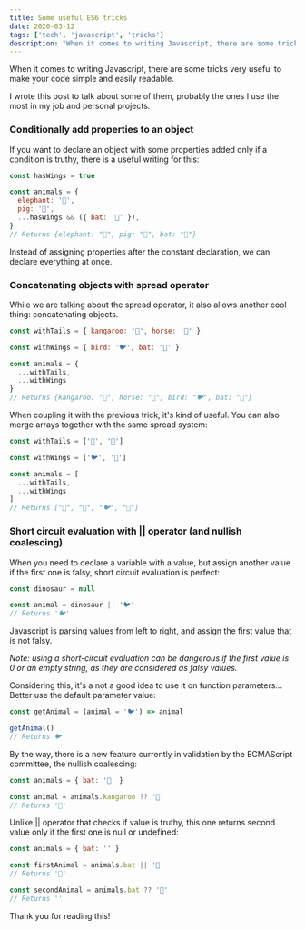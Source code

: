 ```yaml
---
title: Some useful ES6 tricks
date: 2020-03-12
tags: ['tech', 'javascript', 'tricks']
description: "When it comes to writing Javascript, there are some tricks very useful to make your code easily readable. I wrote this post to talk about some of them, probably the ones I use the most..."
---
```


When it comes to writing Javascript, there are some tricks very useful to make your code simple and easily readable.  

I wrote this post to talk about some of them, probably the ones I use the most in my job and personal projects.

### Conditionally add properties to an object

If you want to declare an object with some properties added only if a condition is truthy, there is a useful writing for this:

```js
const hasWings = true

const animals = {
  elephant: '🐘',
  pig: '🐷',
  ...hasWings && ({ bat: '🦇' }),
}
// Returns {elephant: "🐘", pig: "🐷", bat: "🦇"}
```

Instead of assigning properties after the constant declaration, we can declare everything at once.

### Concatenating objects with spread operator

While we are talking about the spread operator, it also allows another cool thing: concatenating objects.

```js
const withTails = { kangaroo: '🦘', horse: '🐎' }

const withWings = { bird: '🐦', bat: '🦇' }

const animals = {
  ...withTails,
  ...withWings
}
// Returns {kangaroo: "🦘", horse: "🐎", bird: "🐦", bat: "🦇"}
```

When coupling it with the previous trick, it's kind of useful.
You can also merge arrays together with the same spread system:

```js
const withTails = ['🦘', '🐎']

const withWings = ['🐦', '🦇']

const animals = [
  ...withTails,
  ...withWings
]
// Returns ["🦘", "🐎", "🐦", "🦇"]
```

### Short circuit evaluation with || operator (and nullish coalescing)

When you need to declare a variable with a value, but assign another value if the first one is falsy, short circuit evaluation is perfect:

```js
const dinosaur = null

const animal = dinosaur || '🐦'
// Returns '🐦'
```

Javascript is parsing values from left to right, and assign the first value that is not falsy.

*Note: using a short-circuit evaluation can be dangerous if the first value is 0 or an empty string, as they are considered as falsy values.*

Considering this, it's a not a good idea to use it on function parameters... Better use the default parameter value:

```js
const getAnimal = (animal = '🐦') => animal

getAnimal()
// Returns 🐦
```

By the way, there is a new feature currently in validation by the ECMAScript committee, the nullish coalescing:

```js
const animals = { bat: '🦇' }

const animal = animals.kangaroo ?? '🐘'
// Returns '🐘'
```

Unlike || operator that checks if value is truthy, this one returns second value only if the first one is null or undefined:

```js
const animals = { bat: '' }

const firstAnimal = animals.bat || '🐘'
// Returns '🐘'

const secondAnimal = animals.bat ?? '🐘'
// Returns ''
```

Thank you for reading this!

